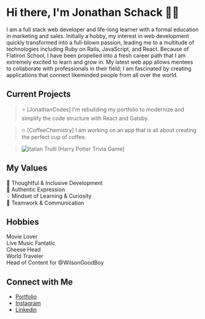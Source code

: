 # Hi there, I'm Jonathan Schack 👋🏻

I am a full stack web developer and life-long learner with a formal education in marketing and sales. Initially a hobby, my interest in web development quickly transformed into a full-blown passion, leading me to a multitude of technologies including Ruby on Rails, JavaScript, and React. Because of Flatiron School, I have been propelled into a fresh career path that I am extremely excited to learn and grow in. My latest web app allows mentees to collaborate with professionals in their field; I am fascinated by creating applications that connect likeminded people from all over the world.

## Current Projects <br/>
> ⭐️ [JonathanCodes] I'm rebuilding my portfolio to modernize and simplify the code structure with React and Gatsby.

> 🔥 [CoffeeChemistry] I am working on an app that is all about creating the perfect cup of coffee.

> <img src="harrypotter.png" alt="Italian Trulli"> [Harry Potter Trivia Game]


## My Values
🧠 Thoughtful & Inclusive Development <br/>
🖤 Authentic Expression <br/>
💡 Mindset of Learning & Curiosity <br/>
🙌 Teamwork & Communication

## Hobbies
Movie Lover <br/>
Live Music Fantatic </br>
Cheese Head </br>
World Traveler </br>
Head of Content for @WilsonGoodBoy


## Connect with Me
- [Portfolio](https://jschack94.github.io/JonathanSchackwebsite/) <br/>
- [Instagram](https://www.instagram.com/jschack94) <br/>
- [Linkedin](https://www.linkedin.com/in/jonathan-schack/) <br/>
